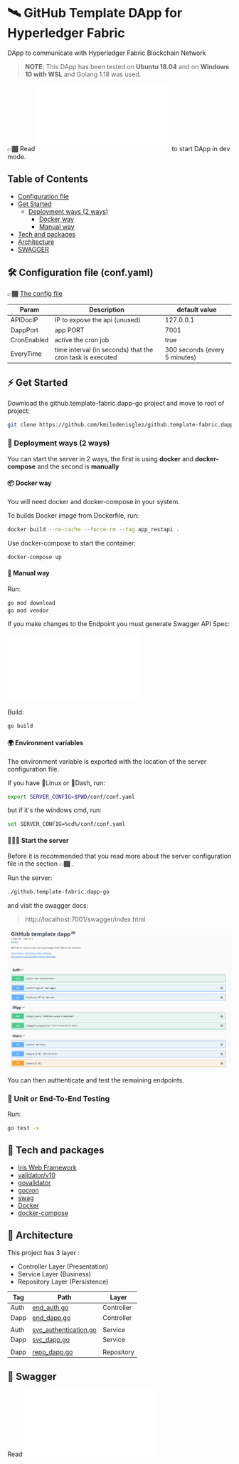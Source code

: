 # 🛰 GitHub Template DApp for Hyperledger Fabric

DApp to communicate with Hyperledger Fabric Blockchain Network

> **NOTE**: This DApp has been tested on **Ubuntu 18.04** and on **Windows 10 with WSL** and Golang 1.18 was used.

👉🏾 Read ![this doc](/README.DEV.md) to start DApp in dev mode.

## Table of Contents

- [Configuration file](#config_file)
- [Get Started](#get_started)
    * [Deployment ways (2 ways)](#deploy_ways)
        - [Docker way](#docker_way)
        - [Manual way](#manual_way)
- [Tech and packages](#tech)
- [Architecture](#arch)
- [SWAGGER](#swagger)

## 🛠️️ Configuration file (conf.yaml) <a name="config_file"></a>

👉🏾 [The config file](/conf/conf.yaml)

| Param       | Description                                               | default value                 |
|-------------|-----------------------------------------------------------|-------------------------------|
| APIDocIP    | IP to expose the api (unused)                             | 127.0.0.1                     |
| DappPort    | app PORT                                                  | 7001                          |
| CronEnabled | active the cron job                                       | true                          |
| EveryTime   | time interval (in seconds) that the cron task is executed | 300 seconds (every 5 minutes) |

## ⚡ Get Started <a name="get_started"></a>

Download the github.template-fabric.dapp-go project and move to root of project:

```bash
git clone https://github.com/kmilodenisglez/github.template-fabric.dapp-go.git && cd github.template-fabric.dapp-go 
```

### 🚀 Deployment ways (2 ways)  <a name="deploy_ways"></a>

You can start the server in 2 ways, the first is using **docker** and **docker-compose** and the second is **manually**

#### 📦 Docker way <a name="docker_way"></a>

You will need docker and docker-compose in your system.

To builds Docker image from Dockerfile, run:

```bash
docker build --no-cache --force-rm --tag app_restapi .
```

Use docker-compose to start the container:

```bash
docker-compose up
```

#### 🔧 Manual way  <a name="manual_way"></a>

Run:

```bash
go mod download
go mod vendor
```

If you make changes to the Endpoint you must generate Swagger API Spec:

![swagger doc](/docs/swagger.md)

Build:

```bash
go build
```

#### 🌍 Environment variables

The environment variable is exported with the location of the server configuration file.

If you have 🐧Linux or 🍎Dash, run:

```bash
export SERVER_CONFIG=$PWD/conf/conf.yaml
```

but if it's the windows cmd, run:

```bash
set SERVER_CONFIG=%cd%/conf/conf.yaml
```

#### 🏃🏽‍♂️ Start the server

Before it is recommended that you read more about the server configuration file in the section 👉🏾 .

Run the server:

```bash
./github.template-fabric.dapp-go
```

and visit the swagger docs:

> http://localhost:7001/swagger/index.html

![swagger ui](/docs/images/swagger-ui.png)

You can then authenticate and test the remaining endpoints.

### 🧪 Unit or End-To-End Testing

Run:

```bash
go test -v
```

## 🔨 Tech and packages <a name="tech"></a>

* [Iris Web Framework](https://github.com/kataras/iris)
* [validator/v10](https://github.com/go-playground/validator)
* [govalidator](https://github.com/asaskevich/govalidator)
* [gocron](https://github.com/go-co-op/gocron)
* [swag](https://github.com/swaggo/swag)
* [Docker](https://docs.docker.com)
* [docker-compose](https://docs.docker.com/compose/)

## 📐 Architecture <a name="arch"></a>

This project has 3 layer :

- Controller Layer (Presentation)
- Service Layer (Business)
- Repository Layer (Persistence)

| Tag  | Path                                                         | Layer      |
|------|--------------------------------------------------------------|------------|
| Auth | [end_auth.go](/api/endpoints/end_auth.go)                    | Controller |
| Dapp | [end_dapp.go](/api/endpoints/end_dapp.go)                    | Controller |
|      |                                                              |            |
| Auth | [svc_authentication.go](/service/auth/svc_authentication.go) | Service    |
| Dapp | [svc_dapp.go](/service/svc_dapp.go)                          | Service    |
|      |                                                              |            |
| Dapp | [repo_dapp.go](/repo/repo_dapp.go)                           | Repository |

## 📐 Swagger <a name="swagger"></a>

Read ![swagger doc](/docs/swagger.md)